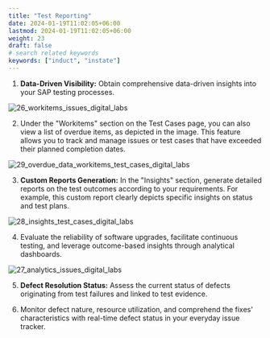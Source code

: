 ```yaml
---
title: "Test Reporting"
date: 2024-01-19T11:02:05+06:00
lastmod: 2024-01-19T11:02:05+06:00
weight: 23
draft: false
# search related keywords
keywords: ["induct", "instate"]
---
```


1. **Data-Driven Visibility:** Obtain comprehensive data-driven insights into your SAP testing processes.

![26_workitems_issues_digital_labs](https://storage.googleapis.com/ktern-public-files/product-documentation/Digital%20Labs/26_workitems_issues_digital_labs.png)

2. Under the "Workitems" section on the Test Cases page, you can also view a list of overdue items, as depicted in the image. This feature allows you to track and manage issues or test cases that have exceeded their planned completion dates.

![29_overdue_data_workitems_test_cases_digital_labs](https://storage.googleapis.com/ktern-public-files/product-documentation/Digital%20Labs/29_overdue_data_workitems_test_cases_digital_labs.png)

3. **Custom Reports Generation:** In the "Insights" section, generate detailed reports on the test outcomes according to your requirements. For example, this custom report clearly depicts specific insights on status and test plans.

![28_insights_test_cases_digital_labs](https://storage.googleapis.com/ktern-public-files/product-documentation/Digital%20Labs/28_insights_test_cases_digital_labs.png)

4. Evaluate the reliability of software upgrades, facilitate continuous testing, and leverage outcome-based insights through analytical dashboards.

![27_analytics_issues_digital_labs](https://storage.googleapis.com/ktern-public-files/product-documentation/Digital%20Labs/27_analytics_issues_digital_labs.png)

5. **Defect Resolution Status:** Assess the current status of defects originating from test failures and linked to test evidence. 

6. Monitor defect nature, resource utilization, and comprehend the fixes' characteristics with real-time defect status in your everyday issue tracker.
